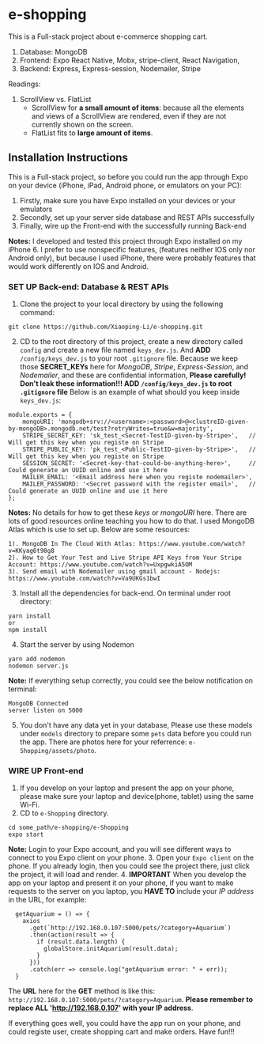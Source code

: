 # e-shopping
This is a Full-stack project about e-commerce shopping cart.
1. Database: MongoDB
2. Frontend: Expo React Native, Mobx, stripe-client, React Navigation, 
3. Backend: Express, Express-session, Nodemailer, Stripe

Readings:
1. ScrollView vs. FlatList
    * ScrollView for **a small amount of items**: because all the elements and views of a ScrollView are rendered, even if they are not currently shown on the screen.
    * FlatList fits to **large amount of items**.

## Installation Instructions
This is a Full-stack project, so before you could run the app through Expo on your device (iPhone, iPad, Android phone, or emulators on your PC):
1. Firstly, make sure you have Expo installed on your devices or your emulators
2. Secondly, set up your server side database and REST APIs successfully
3. Finally, wire up the Front-end with the successfully running Back-end

**Notes:** I developed and tested this project through Expo installed on my iPhone 6. I prefer to use nonspecific features, (features  neither IOS only nor Android only), but because I used iPhone, there were probably features that would work differently on IOS and Android. 

### SET UP Back-end: Database & REST APIs
1. Clone the project to your local directory by using the following command:
```
git clone https://github.com/Xiaoping-Li/e-shopping.git
```
2. CD to the root directory of this project, create a new directory called `config` and create a new file named `keys_dev.js`. And **ADD** `/config/keys_dev.js` to your root `.gitignore` file. Because we keep those **SECRET_KEYs** here for _MongoDB_, _Stripe_, _Express-Session_, and _Nodemailer_, and these are confidential information, **Please carefully! Don't leak these information!!! ADD `/config/keys_dev.js` to root `.gitignore` file** Below is an example of what should you keep inside `keys_dev.js`:
```
module.exports = {
    mongoURI: 'mongodb+srv://<username>:<password>@<clustreID-given-by-mongoDB>.mongodb.net/test?retryWrites=true&w=majority',
    STRIPE_SECRET_KEY: 'sk_test_<Secret-TestID-given-by-Stripe>',   // Will get this key when you registe on Stripe
    STRIPE_PUBLIC_KEY: 'pk_test_<Public-TestID-given-by-Stripe>',   // Will get this key when you registe on Stripe
    SESSION_SECRET: '<Secret-key-that-could-be-anything-here>',     // Could generate an UUID online and use it here
    MAILER_EMAIL: '<Email address here when you registe nodemailer>',
    MAILER_PASSWORD: '<Secret password with the register email>',   // Could generate an UUID online and use it here
};

```
**Notes:** No details for how to get these _keys_ or _mongoURI_ here. There are lots of good resources online teaching you how to do that. I used MongoDB Atlas which is use to set up. Below are some resources:

    1). MongoDB In The Cloud With Atlas: https://www.youtube.com/watch?v=KKyag6t98g8
    2). How to Get Your Test and Live Stripe API Keys from Your Stripe Account: https://www.youtube.com/watch?v=UxpgwkiA5OM
    3). Send email with Nodemailer using gmail account - Nodejs: https://www.youtube.com/watch?v=Va9UKGs1bwI

3. Install all the dependencies for back-end. On terminal under root directory:
```
yarn install
or
npm install
```
4. Start the server by using Nodemon
```
yarn add nodemon
nodemon server.js
```
**Note:** If everything setup correctly, you could see the below notification on terminal:
```
MongoDB Connected
server listen on 5000
```
5. You don't have any data yet in your database, Please use these models under `models` directory to prepare some `pets` data before you could run the app. There are photos here for your referrence: `e-Shopping/assets/photo`.


### WIRE UP Front-end
1. If you develop on your laptop and present the app on your phone, please make sure your laptop and device(phone, tablet) using the same Wi-Fi. 
2. CD to `e-Shopping` directory.
```
cd some_path/e-shopping/e-Shopping
expo start
```
**Note:** Login to your Expo account, and you will see different ways to connect to you Expo client on your phone. 
3. Open your `Expo client` on the phone. If you already login, then you could see the project there, just click the project, it will load and render.
4. **IMPORTANT** When you develop the app on your laptop and present it on your phone, if you want to make requests to the server on you laptop, you **HAVE TO** include your _IP address_ in the URL, for example:
```
  getAquarium = () => {
    axios
      .get(`http://192.168.0.107:5000/pets/?category=Aquarium`)
      .then(action(result => {
        if (result.data.length) {
          globalStore.initAquarium(result.data);
        }
      }))
      .catch(err => console.log("getAquarium error: " + err));
  }
```
The **URL** here for the **GET** method is like this: `http://192.168.0.107:5000/pets/?category=Aquarium`. **Please remember to replace ALL 'http://192.168.0.107' with your IP address**.

If everything goes well, you could have the app run on your phone, and could registe user, create shopping cart and make orders. Have fun!!!
